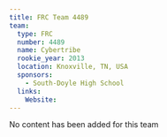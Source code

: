 ```yaml
---
title: FRC Team 4489
team:
  type: FRC
  number: 4489
  name: Cybertribe
  rookie_year: 2013
  location: Knoxville, TN, USA
  sponsors:
    - South-Doyle High School
  links:
    Website: 
---
```

No content has been added for this team